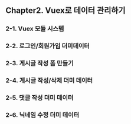 ## Chapter2. Vuex로 데이터 관리하기

### 2-1. Vuex 모듈 시스템

### 2-2. 로그인/회원가입 더미데이터

### 2-3. 게시글 작성 폼 만들기

### 2-4. 게시글 작성/삭제 더미 데이터

### 2-5. 댓글 작성 더미 데이터

### 2-6. 닉네임 수정 더미 데이터
